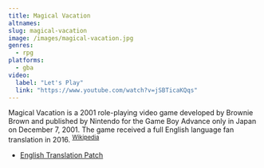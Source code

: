 ```yaml
---
title: Magical Vacation
altnames:
slug: magical-vacation
image: /images/magical-vacation.jpg
genres:
  - rpg
platforms:
  - gba
video:
  label: "Let's Play"
  link: "https://www.youtube.com/watch?v=jSBTicaKQqs"
---
```


Magical Vacation is a 2001 role-playing video game developed by Brownie Brown and published by Nintendo for the Game Boy Advance only in Japan on December 7, 2001. The game received a full English language fan translation in 2016.  <sup>[Wikipedia](https://en.wikipedia.org/wiki/Magical_Vacation)</sup>

* [English Translation Patch](https://www.romhacking.net/translations/2662/)
